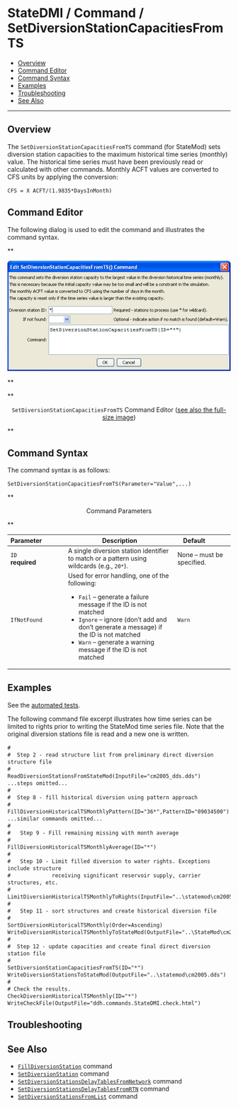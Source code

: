 # StateDMI / Command / SetDiversionStationCapacitiesFromTS #

* [Overview](#overview)
* [Command Editor](#command-editor)
* [Command Syntax](#command-syntax)
* [Examples](#examples)
* [Troubleshooting](#troubleshooting)
* [See Also](#see-also)

-------------------------

## Overview ##

The `SetDiversionStationCapacitiesFromTS` command (for StateMod)
sets diversion station capacities to the maximum historical time series (monthly) value.
The historical time series must have been previously read or calculated with other commands.
Monthly ACFT values are converted to CFS units by applying the conversion:

```
CFS = X ACFT/(1.9835*DaysInMonth)
```

## Command Editor ##

The following dialog is used to edit the command and illustrates the command syntax.

**<p style="text-align: center;">
![SetDiversionStationCapacitiesFromTS](SetDiversionStationCapacitiesFromTS.png)
</p>**

**<p style="text-align: center;">
`SetDiversionStationCapacitiesFromTS` Command Editor (<a href="../SetDiversionStationCapacitiesFromTS.png">see also the full-size image</a>)
</p>**

## Command Syntax ##

The command syntax is as follows:

```text
SetDiversionStationCapacitiesFromTS(Parameter="Value",...)
```
**<p style="text-align: center;">
Command Parameters
</p>**

| **Parameter**&nbsp;&nbsp;&nbsp;&nbsp;&nbsp;&nbsp;&nbsp;&nbsp;&nbsp;&nbsp;&nbsp;&nbsp; | **Description** | **Default**&nbsp;&nbsp;&nbsp;&nbsp;&nbsp;&nbsp;&nbsp;&nbsp;&nbsp;&nbsp; |
| --------------|-----------------|----------------- |
| `ID`<br>**required** | A single diversion station identifier to match or a pattern using wildcards (e.g., `20*`). | None – must be specified. |
| `IfNotFound` | Used for error handling, one of the following:<ul><li>`Fail` – generate a failure message if the ID is not matched</li><li>`Ignore` – ignore (don’t add and don’t generate a message) if the ID is not matched</li><li>`Warn` – generate a warning message if the ID is not matched</li></ul> | `Warn` |

## Examples ##

See the [automated tests](https://github.com/OpenCDSS/cdss-app-statedmi-test/tree/master/test/regression/commands/SetDiversionStationCapacitiesFromTS).

The following command file excerpt illustrates how time series can be limited to rights prior to writing the StateMod time series file.  Note that the original diversion stations file is read and a new one is written.

```
#
#  Step 2 - read structure list from preliminary direct diversion structure file
#
ReadDiversionStationsFromStateMod(InputFile="cm2005_dds.dds")
...steps omitted...
#
#  Step 8 - fill historical diversion using pattern approach
#
FillDiversionHistoricalTSMonthlyPattern(ID="36*",PatternID="09034500")
...similar commands omitted...
#
#   Step 9 - Fill remaining missing with month average
#
FillDiversionHistoricalTSMonthlyAverage(ID="*")
#
#   Step 10 - Limit filled diversion to water rights. Exceptions include structure
#             receiving significant reservoir supply, carrier structures, etc.
#
LimitDiversionHistoricalTSMonthlyToRights(InputFile="..\statemod\cm2005.ddr",ID="*",IgnoreID="954683,952001,950010,950011")
#
#   Step 11 - sort structures and create historical diversion file
#
SortDiversionHistoricalTSMonthly(Order=Ascending)
WriteDiversionHistoricalTSMonthlyToStateMod(OutputFile="..\StateMod\cm2005.ddh")
#
#  Step 12 - update capacities and create final direct diversion station file
#
SetDiversionStationCapacitiesFromTS(ID="*")
WriteDiversionStationsToStateMod(OutputFile="..\statemod\cm2005.dds")
#
# Check the results.
CheckDiversionHistoricalTSMonthly(ID="*")
WriteCheckFile(OutputFile="ddh.commands.StateDMI.check.html")
```

## Troubleshooting ##

## See Also ##

* [`FillDiversionStation`](../FillDiversionStation/FillDiversionStation.md) command
* [`SetDiversionStation`](../SetDiversionStation/SetDiversionStation.md) command
* [`SetDiversionStationsDelayTablesFromNetwork`](../SetDiversionStationDelayTablesFromNetwork/SetDiversionStationDelayTablesFromNetwork.md) command
* [`SetDiversionStationsDelayTablesFromRTN`](../SetDiversionStationDelayTablesFromRTN/SetDiversionStationDelayTablesFromRTN.md) command
* [`SetDiversionStationsFromList`](../SetDiversionStationsFromList/SetDiversionStationsFromList.md) command
